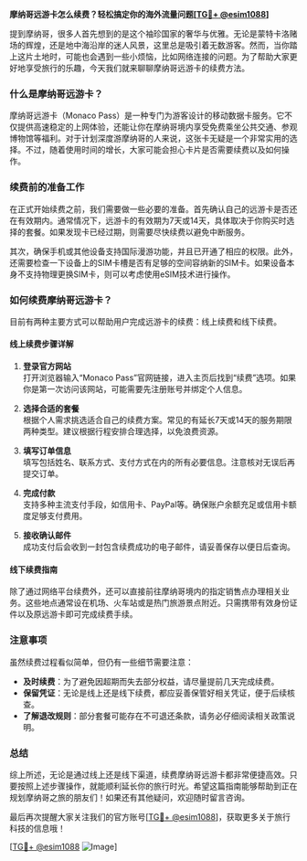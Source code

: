 **摩纳哥远游卡怎么续费？轻松搞定你的海外流量问题[[TG💪+ @esim1088](https://t.me/s/esim1088)]**

提到摩纳哥，很多人首先想到的是这个袖珍国家的奢华与优雅。无论是蒙特卡洛赌场的辉煌，还是地中海沿岸的迷人风景，这里总是吸引着无数游客。然而，当你踏上这片土地时，可能也会遇到一些小烦恼，比如网络连接的问题。为了帮助大家更好地享受旅行的乐趣，今天我们就来聊聊摩纳哥远游卡的续费方法。

### 什么是摩纳哥远游卡？

摩纳哥远游卡（Monaco Pass）是一种专门为游客设计的移动数据卡服务。它不仅提供高速稳定的上网体验，还能让你在摩纳哥境内享受免费乘坐公共交通、参观博物馆等福利。对于计划深度游摩纳哥的人来说，这张卡无疑是一个非常实用的选择。不过，随着使用时间的增长，大家可能会担心卡片是否需要续费以及如何操作。

### 续费前的准备工作

在正式开始续费之前，我们需要做一些必要的准备。首先确认自己的远游卡是否还在有效期内。通常情况下，远游卡的有效期为7天或14天，具体取决于你购买时选择的套餐。如果发现卡已经过期，则需要尽快续费以避免中断服务。

其次，确保手机或其他设备支持国际漫游功能，并且已开通了相应的权限。此外，还需要检查一下设备上的SIM卡槽是否有足够的空间容纳新的SIM卡。如果设备本身不支持物理更换SIM卡，则可以考虑使用eSIM技术进行操作。

### 如何续费摩纳哥远游卡？

目前有两种主要方式可以帮助用户完成远游卡的续费：线上续费和线下续费。

#### 线上续费步骤详解

1. **登录官方网站**  
   打开浏览器输入“Monaco Pass”官网链接，进入主页后找到“续费”选项。如果你是第一次访问该网站，可能需要先注册账号并绑定个人信息。

2. **选择合适的套餐**  
   根据个人需求挑选适合自己的续费方案。常见的有延长7天或14天的服务期限两种类型。建议根据行程安排合理选择，以免浪费资源。

3. **填写订单信息**  
   填写包括姓名、联系方式、支付方式在内的所有必要信息。注意核对无误后再提交订单。

4. **完成付款**  
   支持多种主流支付手段，如信用卡、PayPal等。确保账户余额充足或信用卡额度足够支付费用。

5. **接收确认邮件**  
   成功支付后会收到一封包含续费成功的电子邮件，请妥善保存以便日后查询。

#### 线下续费指南

除了通过网络平台续费外，还可以直接前往摩纳哥境内的指定销售点办理相关业务。这些地点通常设在机场、火车站或是热门旅游景点附近。只需携带有效身份证件以及原远游卡即可完成续费手续。

### 注意事项

虽然续费过程看似简单，但仍有一些细节需要注意：

- **及时续费**：为了避免因超期而失去部分权益，请尽量提前几天完成续费。
- **保留凭证**：无论是线上还是线下续费，都应妥善保管好相关凭证，便于后续核查。
- **了解退改规则**：部分套餐可能存在不可退还条款，请务必仔细阅读相关政策说明。

### 总结

综上所述，无论是通过线上还是线下渠道，续费摩纳哥远游卡都非常便捷高效。只要按照上述步骤操作，就能顺利延长你的旅行时光。希望这篇指南能够帮助到正在规划摩纳哥之旅的朋友们！如果还有其他疑问，欢迎随时留言咨询。

最后再次提醒大家关注我们的官方账号[[TG💪+ @esim1088](https://t.me/s/esim1088)]，获取更多关于旅行科技的信息哦！  

[[TG💪+ @esim1088](https://t.me/s/esim1088) ![Image](https://i.postimg.cc/4NQfJmqS/Snipaste-2025-05-13-00-14-12.png)]